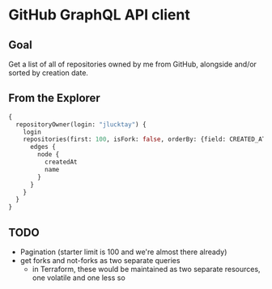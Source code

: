 # GitHub GraphQL API client

## Goal

Get a list of all of repositories owned by me from GitHub, alongside and/or sorted by creation date.

## From the Explorer

```GraphQL
{
  repositoryOwner(login: "jlucktay") {
    login
    repositories(first: 100, isFork: false, orderBy: {field: CREATED_AT, direction: ASC}) {
      edges {
        node {
          createdAt
          name
        }
      }
    }
  }
}
```

## TODO

- Pagination (starter limit is 100 and we're almost there already)
- get forks and not-forks as two separate queries
  - in Terraform, these would be maintained as two separate resources, one volatile and one less so
